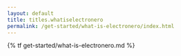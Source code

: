 ```yaml
---
layout: default
title: titles.whatiselectronero
permalink: /get-started/what-is-electronero/index.html
---
```


{% tf get-started/what-is-electronero.md %}

